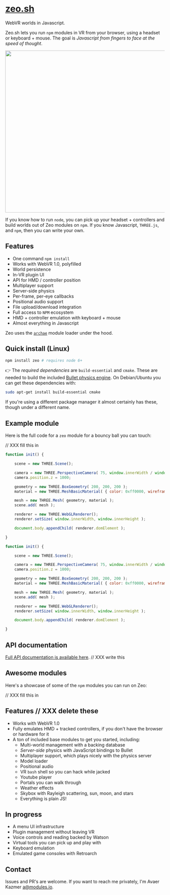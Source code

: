 # [zeo.sh](https://zeo.sh)

WebVR worlds in Javascript.

Zeo.sh lets you run `npm` modules in VR from your browser, using a headset or keyboard + mouse. The goal is _Javascript from fingers to face at the speed of thought_.

<img src="https://cdn.rawgit.com/modulesio/zeo-data/defb101e115250f6512ab6f6c29e69ce9e75a80b/video/demo.gif" width="512px">

If you know how to run `node`, you can pick up your headset + controllers and build worlds out of Zeo modules on `npm`. If you know Javascript, `THREE.js`, and `npm`, then you can write your own.

## Features

- One command `npm install`
- Works with WebVR 1.0, polyfilled
- World persistence
- In-VR plugin UI
- API for HMD / controller position
- Multiplayer support
- Server-side physics
- Per-frame, per-eye callbacks
- Positional audio support
- File upload/download integration
- Full access to `NPM` ecosystem
- HMD + controller emulation with keyboard + mouse
- Almost everything in Javascript

Zeo uses the [`archae`](https://github.com/modulesio/archae) module loader under the hood.

## Quick install (Linux)

```bash
npm install zeo # requires node 6+
```

:point_right: The _required dependencies_ are `build-essential` and `cmake`. These are needed to build the included [Bullet physics engine](https://github.com/bulletphysics/bullet3). On Debian/Ubuntu you can get these dependencies with:

```bash
sudo apt-get install build-essential cmake
```

If you're using a different package manager it almost certainly has these, though under a different name.

## Example module

Here is the full code for a `zeo` module for a bouncy ball you can touch:

// XXX fill this in

```js
function init() {

	scene = new THREE.Scene();

	camera = new THREE.PerspectiveCamera( 75, window.innerWidth / window.innerHeight, 1, 10000 );
	camera.position.z = 1000;

	geometry = new THREE.BoxGeometry( 200, 200, 200 );
	material = new THREE.MeshBasicMaterial( { color: 0xff0000, wireframe: true } );

	mesh = new THREE.Mesh( geometry, material );
	scene.add( mesh );

	renderer = new THREE.WebGLRenderer();
	renderer.setSize( window.innerWidth, window.innerHeight );

	document.body.appendChild( renderer.domElement );

}

function init() {

	scene = new THREE.Scene();

	camera = new THREE.PerspectiveCamera( 75, window.innerWidth / window.innerHeight, 1, 10000 );
	camera.position.z = 1000;

	geometry = new THREE.BoxGeometry( 200, 200, 200 );
	material = new THREE.MeshBasicMaterial( { color: 0xff0000, wireframe: true } );

	mesh = new THREE.Mesh( geometry, material );
	scene.add( mesh );

	renderer = new THREE.WebGLRenderer();
	renderer.setSize( window.innerWidth, window.innerHeight );

	document.body.appendChild( renderer.domElement );

}
```

## API documentation

[Full API documentation is available here](https://github.com/modulesio/zeo/tree/master/docs/api.md). // XXX write this

## Awesome modules

Here's a showcase of some of the `npm` modules you can run on Zeo:

// XXX fill this in

## Features // XXX delete these

- Works with WebVR 1.0
- Fully emulates HMD + tracked controllers, if you don't have the browser or hardware for it
- A ton of included base modules to get you started, including:
  - Multi-world management with a backing database
  - _Server-side_ physics with JavaScript bindings to Bullet
  - Multiplayer support, which plays nicely with the physics server
  - Model loader
  - Positional audio
  - VR `bash` shell so you can hack while jacked
  - Youtube player
  - Portals you can walk through
  - Weather effects
  - Skybox with Rayleigh scattering, sun, moon, and stars
  - Everything is plain JS!

## In progress

  - A menu UI infrastructure
  - Plugin management without leaving VR
  - Voice controls and reading backed by Watson
  - Virtual tools you can pick up and play with
  - Keyboard emulation
  - Emulated game consoles with Retroarch

## Contact

Issues and PR's are welcome. If you want to reach me privately, I'm Avaer Kazmer <a@modules.io>.
